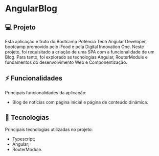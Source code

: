 # AngularBlog

## 💻 Projeto

Esta aplicação é fruto do Bootcamp Potência Tech Angular Developer, bootcamp promovido pelo iFood e pela Digital Innovation One.
Neste projeto, foi requisitado a criação de uma SPA com a funcionalidade de um Blog. Para tanto, foi explorado as tecnologias Angular, RouterModule e fundamentos do desenvolvimento Web e Componentização.

## ⚡ Funcionalidades

Principais funcionalidades da aplicação:
- Blog de notícias com página inicial e página de conteúdo dinâmica.

## 🚀 Tecnologias

Principais tecnologias utilizadas no projeto:
- Typescript;
- Angular;
- RouterModule.

